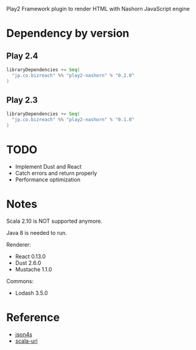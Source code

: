 Play2 Framework plugin to render HTML with Nashorn JavaScript engine

# Dependency by version

## Play 2.4

```scala
libraryDependencies += Seq(
  "jp.co.bizreach" %% "play2-nashorn" % "0.2.0"
)
```
  
## Play 2.3

```scala
libraryDependencies += Seq(
  "jp.co.bizreach" %% "play2-nashorn" % "0.1.0"
)
```


# TODO

- Implement Dust and React
- Catch errors and return properly
- Performance optimization

# Notes

Scala 2.10 is NOT supported anymore.

Java 8 is needed to run.

Renderer:
- React 0.13.0
- Dust 2.6.0
- Mustache 1.1.0

Commons:
- Lodash 3.5.0

# Reference

- [json4s](https://github.com/json4s/json4s)
- [scala-uri](https://github.com/NET-A-PORTER/scala-uri)

